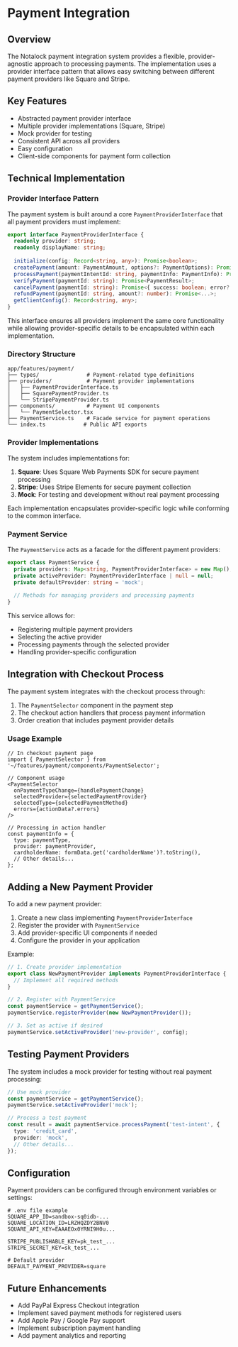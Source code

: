# Payment Integration

## Overview

The Notalock payment integration system provides a flexible, provider-agnostic approach to processing payments. The implementation uses a provider interface pattern that allows easy switching between different payment providers like Square and Stripe.

## Key Features

- Abstracted payment provider interface
- Multiple provider implementations (Square, Stripe)
- Mock provider for testing
- Consistent API across all providers
- Easy configuration
- Client-side components for payment form collection

## Technical Implementation

### Provider Interface Pattern

The payment system is built around a core `PaymentProviderInterface` that all payment providers must implement:

```typescript
export interface PaymentProviderInterface {
  readonly provider: string;
  readonly displayName: string;
  
  initialize(config: Record<string, any>): Promise<boolean>;
  createPayment(amount: PaymentAmount, options?: PaymentOptions): Promise<...>;
  processPayment(paymentIntentId: string, paymentInfo: PaymentInfo): Promise<PaymentResult>;
  verifyPayment(paymentId: string): Promise<PaymentResult>;
  cancelPayment(paymentId: string): Promise<{ success: boolean; error?: string }>;
  refundPayment(paymentId: string, amount?: number): Promise<...>;
  getClientConfig(): Record<string, any>;
}
```

This interface ensures all providers implement the same core functionality while allowing provider-specific details to be encapsulated within each implementation.

### Directory Structure

```
app/features/payment/
├── types/               # Payment-related type definitions
├── providers/           # Payment provider implementations
│   ├── PaymentProviderInterface.ts
│   ├── SquarePaymentProvider.ts
│   └── StripePaymentProvider.ts
├── components/          # Payment UI components
│   └── PaymentSelector.tsx
├── PaymentService.ts    # Facade service for payment operations
└── index.ts            # Public API exports
```

### Provider Implementations

The system includes implementations for:

1. **Square**: Uses Square Web Payments SDK for secure payment processing
2. **Stripe**: Uses Stripe Elements for secure payment collection
3. **Mock**: For testing and development without real payment processing

Each implementation encapsulates provider-specific logic while conforming to the common interface.

### Payment Service

The `PaymentService` acts as a facade for the different payment providers:

```typescript
export class PaymentService {
  private providers: Map<string, PaymentProviderInterface> = new Map();
  private activeProvider: PaymentProviderInterface | null = null;
  private defaultProvider: string = 'mock';
  
  // Methods for managing providers and processing payments
}
```

This service allows for:
- Registering multiple payment providers
- Selecting the active provider
- Processing payments through the selected provider
- Handling provider-specific configuration

## Integration with Checkout Process

The payment system integrates with the checkout process through:

1. The `PaymentSelector` component in the payment step
2. The checkout action handlers that process payment information
3. Order creation that includes payment provider details

### Usage Example

```tsx
// In checkout payment page
import { PaymentSelector } from '~/features/payment/components/PaymentSelector';

// Component usage
<PaymentSelector
  onPaymentTypeChange={handlePaymentChange}
  selectedProvider={selectedPaymentProvider}
  selectedType={selectedPaymentMethod}
  errors={actionData?.errors}
/>

// Processing in action handler
const paymentInfo = {
  type: paymentType,
  provider: paymentProvider,
  cardholderName: formData.get('cardholderName')?.toString(),
  // Other details...
};
```

## Adding a New Payment Provider

To add a new payment provider:

1. Create a new class implementing `PaymentProviderInterface`
2. Register the provider with `PaymentService`
3. Add provider-specific UI components if needed
4. Configure the provider in your application

Example:

```typescript
// 1. Create provider implementation
export class NewPaymentProvider implements PaymentProviderInterface {
  // Implement all required methods
}

// 2. Register with PaymentService
const paymentService = getPaymentService();
paymentService.registerProvider(new NewPaymentProvider());

// 3. Set as active if desired
paymentService.setActiveProvider('new-provider', config);
```

## Testing Payment Providers

The system includes a mock provider for testing without real payment processing:

```typescript
// Use mock provider
const paymentService = getPaymentService();
paymentService.setActiveProvider('mock');

// Process a test payment
const result = await paymentService.processPayment('test-intent', {
  type: 'credit_card',
  provider: 'mock',
  // Other details...
});
```

## Configuration

Payment providers can be configured through environment variables or settings:

```
# .env file example
SQUARE_APP_ID=sandbox-sq0idb-...
SQUARE_LOCATION_ID=LRZHQZDY2BNV0
SQUARE_API_KEY=EAAAEOx0YRNI9H0u...

STRIPE_PUBLISHABLE_KEY=pk_test_...
STRIPE_SECRET_KEY=sk_test_...

# Default provider
DEFAULT_PAYMENT_PROVIDER=square
```

## Future Enhancements

- Add PayPal Express Checkout integration
- Implement saved payment methods for registered users
- Add Apple Pay / Google Pay support
- Implement subscription payment handling
- Add payment analytics and reporting
